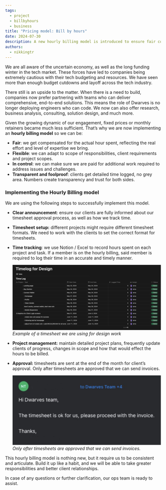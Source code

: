 ```yaml
---
tags: 
  - project
  - billbyhours
  - business
title: "Pricing model: Bill by hours"
date: 2024-07-30
description: A new hourly billing model is introduced to ensure fair compensation for effort, flexibility in project scope, control over additional work, and transparency with clients.
authors: 
  - nikkingtr
---
```


We are all aware of the uncertain economy, as well as the long funding winter in the tech market. These forces have led to companies being extremely cautious with their tech budgeting and resources. We have seen more than enough budget cutdowns and layoff across the tech industry.

There still is an upside to the matter. When there is a need to build, companies now prefer partnering with teams who can deliver comprehensive, end-to-end solutions. This means the role of Dwarves is no longer deploying engineers who can code. We now can also offer research, business analysis, consulting, solution design, and much more.

Given the growing dynamic of our engagement, fixed prices or monthly retainers became much less sufficient. That’s why we are now implementing an **hourly billing model** so we can be:

- **Fair**: we get compensated for the actual hour spent, reflecting the real effort and level of expertise we bring.
- **Flexible**: we can adapt to scope of responsibilities, client requirements and project scopes.
- **In control**: we can make sure we are paid for additional work required to address issues and challenges.
- **Transparent and foolproof**: clients get detailed time logged, no grey area. Numbers create transparency and trust for both sides.

### Implementing the Hourly Billing model

We are using the following steps to successfully implement this model.

- **Clear announcement**: ensure our clients are fully informed about our timesheet approval process, as well as how we track time.
- **Timesheet setup:** different projects might require different timesheet formats. We need to work with the clients to set the correct format for timesheets.
- **Time tracking**: we use Notion / Excel to record hours spent on each project and task. If a member is on the hourly billing, said member is required to log their time in an accurate and timely manner.

  ![](assets/time-log-for-design.png)
*Example of a timesheet we are using for design work*

- **Project management:** maintain detailed project plans, frequently update clients of progress, changes in scope and how that would effect the hours to be billed.
- **Approval:** timesheets are sent at the end of the month for client’s approval. Only after timesheets are approved that we can send invoices.

  ![](assets/email-for-approval.png)
*Only after timesheets are approved that we can send invoices.*

This hourly billing model is nothing new, but it require us to be consistent and articulate. Build it up like a habit, and we will be able to take greater responsibilities and better client relationships.

In case of any questions or further clarification, our ops team is ready to assist.